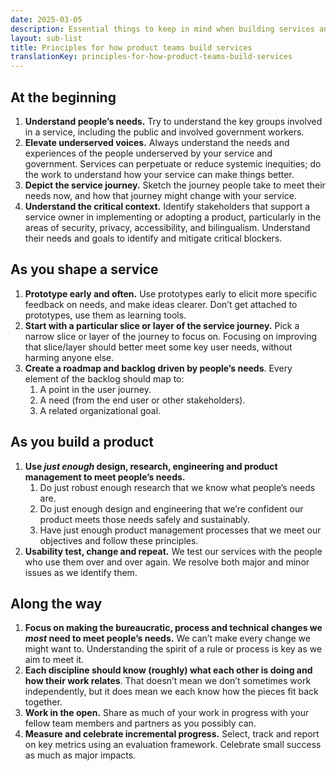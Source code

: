 ```yaml
---
date: 2025-03-05
description: Essential things to keep in mind when building services and products in an agile context.
layout: sub-list
title: Principles for how product teams build services
translationKey: principles-for-how-product-teams-build-services
---
```

## At the beginning

1. **Understand people’s needs.** Try to understand the key groups involved in a service, including the public and involved government workers.  
2. **Elevate underserved voices.** Always understand the needs and experiences of the people underserved by your service and government. Services can perpetuate or reduce systemic inequities; do the work to understand how your service can make things better.  
3. **Depict the service journey.** Sketch the journey people take to meet their needs now, and how that journey might change with your service.  
4. **Understand the critical context.** Identify stakeholders that support a service owner in implementing or adopting a product, particularly in the areas of security, privacy, accessibility, and bilingualism. Understand their needs and goals to identify and mitigate critical blockers.

## As you shape a service

1. **Prototype early and often.** Use prototypes early to elicit more specific feedback on needs, and make ideas clearer. Don’t get attached to prototypes, use them as learning tools.  
2. **Start with a particular slice or layer of the service journey.** Pick a narrow slice or layer of the journey to focus on. Focusing on improving that slice/layer should better meet some key user needs, without harming anyone else.  
3. **Create a roadmap and backlog driven by people’s needs**. Every element of the backlog should map to:  
   1. A point in the user journey.  
   2. A need (from the end user or other stakeholders).  
   3. A related organizational goal.

## As you build a product

1. **Use *just enough* design, research, engineering and product management to meet people’s needs.**  
   1. Do just robust enough research that we know what people’s needs are.  
   2. Do just enough design and engineering that we’re confident our product meets those needs safely and sustainably.  
   3. Have just enough product management processes that we meet our objectives and follow these principles.  
2. **Usability test, change and repeat.** We test our services with the people who use them over and over again. We resolve both major and minor issues as we identify them.

## Along the way

1. **Focus on making the bureaucratic, process and technical changes we *most* need to meet people’s needs.** We can’t make every change we might want to. Understanding the spirit of a rule or process is key as we aim to meet it.  
2. **Each discipline should know (roughly) what each other is doing and how their work relates**. That doesn’t mean we don’t sometimes work independently, but it does mean we each know how the pieces fit back together.  
3. **Work in the open.** Share as much of your work in progress with your fellow team members and partners as you possibly can.  
4. **Measure and celebrate incremental progress.** Select, track and report on key metrics using an evaluation framework. Celebrate small success as much as major impacts.